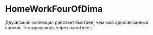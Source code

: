 # HomeWorkFourOfDima

Двусвязная коллекция работает быстрее, чем мой односвязанный список. 
Тестировалось через nanoTimes.
